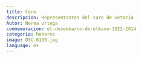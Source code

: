 ```yaml
---
title: Coro
descripcion: Representantes del coro de Getaria
Autor: Nerea Urtega
conmemoracion: el-desembarco-de-elkano-1922-2014
categoria: honores
image: DSC_6139.jpg
language: es
---
```

